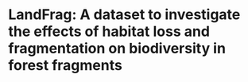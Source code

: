 # LandFrag: A dataset to investigate the effects of habitat loss and fragmentation on biodiversity in forest fragments
